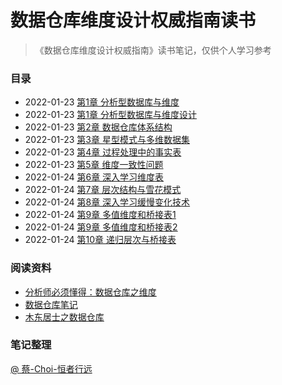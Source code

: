 # 数据仓库维度设计权威指南读书
> 《数据仓库维度设计权威指南》读书笔记，仅供个人学习参考
### 目录
- 2022-01-23 [第1章 分析型数据库与维度](data_warehouse/chapter01.md)
- 2022-01-23 [第1章 分析型数据库与维度设计](data_warehouse/chapter01.md)
- 2022-01-23 [第2章 数据仓库体系结构](data_warehouse/chapter02.md)
- 2022-01-23 [第3章 星型模式与多维数据集](data_warehouse/chapter03.md)
- 2022-01-23 [第4章 过程处理中的事实表](data_warehouse/chapter04.md)
- 2022-01-23 [第5章 维度一致性问题](data_warehouse/chapter05.md)
- 2022-01-24 [第6章 深入学习维度表](data_warehouse/chapter06.md)
- 2022-01-24 [第7章 层次结构与雪花模式](data_warehouse/chapter07.md)
- 2022-01-24 [第8章 深入学习缓慢变化技术](data_warehouse/chapter08.md)
- 2022-01-24 [第9章 多值维度和桥接表1](data_warehouse/chapter09.md)
- 2022-01-24 [第9章 多值维度和桥接表2](data_warehouse/chapter09.md)
- 2022-01-24 [第10章 递归层次与桥接表](data_warehouse/chapter10.md)

### 阅读资料
- [分析师必须懂得：数据仓库之维度](https://zhuanlan.zhihu.com/p/397558489)
- [数据仓库笔记](https://blog.csdn.net/weixin_44056920/article/details/104406144)
- [木东居士之数据仓库](https://dantezhao.gitbooks.io/data-warehouse-in-action/content/)

### 笔记整理
[@ 蔡-Choi-恒者行远](https://github.com/caioo0)  



    

  

  





